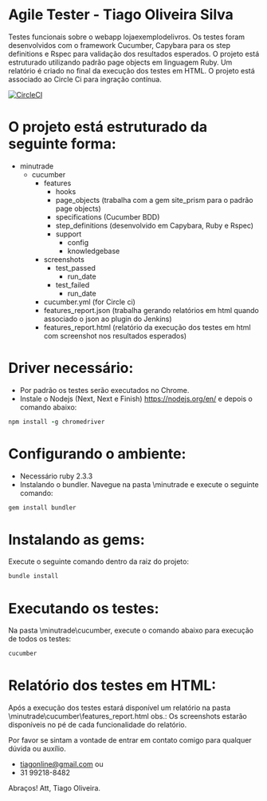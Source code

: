 # Agile Tester - Tiago Oliveira Silva
  Testes funcionais sobre o webapp lojaexemplodelivros. Os testes foram desenvolvidos com o framework Cucumber, Capybara para os step definitions e Rspec para validação dos resultados esperados. O projeto está estruturado utilizando padrão page objects em linguagem Ruby. Um relatório é criado no final da execução dos testes em HTML. O projeto está associado ao Circle Ci para ingração contínua. 

[![CircleCI](https://circleci.com/gh/tiagonline/mouse_over.svg?style=svg)](https://circleci.com/gh/tiagonline/mouse_over)

# O projeto está estruturado da seguinte forma:

- minutrade
    * cucumber
      + features
        * hooks
        * page_objects (trabalha com a gem site_prism para o padrão page objects)
        * specifications (Cucumber BDD)
        * step_definitions (desenvolvido em Capybara, Ruby e Rspec)
        - support
          * config
          * knowledgebase
      + screenshots
        - test_passed
          * run_date
        - test_failed
          * run_date
      * cucumber.yml (for Circle ci)
      + features_report.json (trabalha gerando relatórios em html quando associado o json ao plugin do Jenkins)
      + features_report.html (relatório da execução dos testes em html com screenshot nos resultados esperados)

# Driver necessário:

- Por padrão os testes serão executados no Chrome.
- Instale o Nodejs (Next, Next e Finish) https://nodejs.org/en/ e depois o comando abaixo:

```ruby
npm install -g chromedriver
```

# Configurando o ambiente:

- Necessário ruby 2.3.3
- Instalando o bundler. Navegue na pasta \minutrade e execute o seguinte comando:

```ruby
gem install bundler
```

# Instalando as gems:
Execute o seguinte comando dentro da raiz do projeto:

```ruby
bundle install
```

# Executando os testes:

Na pasta \minutrade\cucumber, execute o comando abaixo para execução de todos os testes:

```ruby
cucumber
```

# Relatório dos testes em HTML:
Após a execução dos testes estará disponível um relatório na pasta \minutrade\cucumber\features_report.html
obs.: Os screenshots estarão disponíveis no pé de cada funcionalidade do relatório.

Por favor se sintam a vontade de entrar em contato comigo para qualquer dúvida ou auxílio.
- tiagonline@gmail.com ou 
- 31 99218-8482

Abraços!
Att,
Tiago Oliveira.
